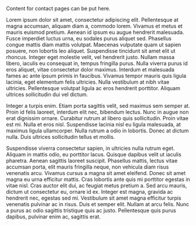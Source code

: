 Content for contact pages can be put here.

Lorem ipsum dolor sit amet, consectetur adipiscing elit. Pellentesque at magna accumsan, aliquam diam a, commodo lorem. Vivamus et metus et mauris euismod pretium. Aenean id ipsum eu augue hendrerit malesuada. Fusce imperdiet luctus urna, eu sodales purus aliquet sed. Phasellus congue mattis diam mattis volutpat. Maecenas vulputate quam ut sapien posuere, non lobortis leo aliquet. Suspendisse tincidunt sit amet elit ut rhoncus. Integer eget molestie velit, vel hendrerit justo. Nullam massa libero, iaculis eu consequat in, tempus fringilla purus. Nulla viverra purus id eros aliquet, vitae consectetur dolor maximus. Interdum et malesuada fames ac ante ipsum primis in faucibus. Vivamus tempor mauris quis ligula lacinia, eget elementum felis ultricies. Nulla vestibulum at nibh vitae ultricies. Pellentesque volutpat ligula ac eros hendrerit porttitor. Aliquam ultrices sollicitudin dui vel dictum.

Integer a turpis enim. Etiam porta sagittis velit, sed maximus sem semper at. Proin id felis laoreet, interdum elit nec, bibendum lectus. Nunc in augue non erat dignissim ornare. Curabitur rutrum at libero quis sollicitudin. Proin vitae est mi. Nulla et eros nisl. Suspendisse lacinia nisl eu ligula malesuada, at maximus ligula ullamcorper. Nulla rutrum a odio in lobortis. Donec at dictum nulla. Duis ultrices sollicitudin tellus et mollis.

Suspendisse viverra consectetur sapien, in ultricies nulla rutrum eget. Aliquam in mattis odio, eu porttitor lacus. Quisque dapibus velit ut iaculis pharetra. Aenean sagittis laoreet suscipit. Phasellus mattis, lectus vitae accumsan porta, elit mauris fringilla neque, non vehicula diam risus venenatis arcu. Vivamus cursus a magna sit amet eleifend. Donec sit amet magna eu urna efficitur mattis. Cras lobortis ante quis mi porttitor egestas in vitae nisl. Cras auctor elit dui, ac feugiat metus pretium a. Sed arcu mauris, dictum ut consectetur eu, ornare id ex. Integer est magna, gravida ac hendrerit nec, egestas sed mi. Vestibulum sit amet magna efficitur turpis venenatis pulvinar ac in risus. Duis et semper elit. Nullam at arcu felis. Nunc a purus ac odio sagittis tristique quis ac justo. Pellentesque quis purus dapibus, pulvinar enim ac, sagittis erat.
